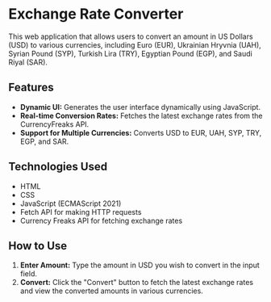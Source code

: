 # Exchange Rate Converter

This web application that allows users to convert an amount in US Dollars (USD) to various currencies, including Euro (EUR), Ukrainian Hryvnia (UAH), Syrian Pound (SYP), Turkish Lira (TRY), Egyptian Pound (EGP), and Saudi Riyal (SAR).

## Features

- **Dynamic UI:** Generates the user interface dynamically using JavaScript.
- **Real-time Conversion Rates:** Fetches the latest exchange rates from the CurrencyFreaks API.
- **Support for Multiple Currencies:** Converts USD to EUR, UAH, SYP, TRY, EGP, and SAR.

## Technologies Used

- HTML
- CSS
- JavaScript (ECMAScript 2021)
- Fetch API for making HTTP requests
- Currency Freaks API for fetching exchange rates

## How to Use

1. **Enter Amount:** Type the amount in USD you wish to convert in the input field.
2. **Convert:** Click the "Convert" button to fetch the latest exchange rates and view the converted amounts in various currencies.
